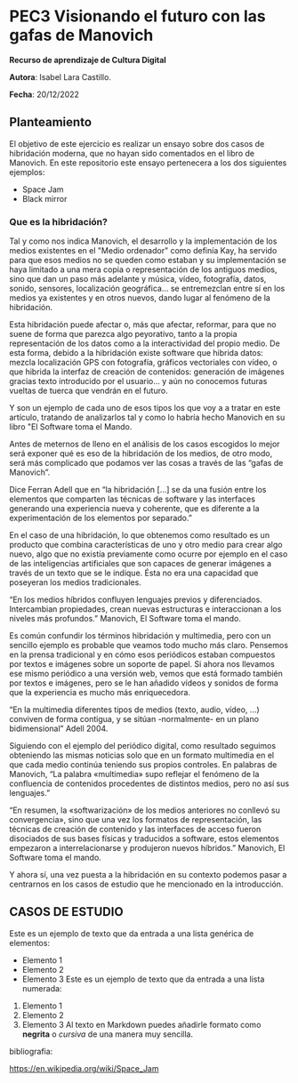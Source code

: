 # PEC3 Visionando el futuro con las gafas de Manovich

**Recurso de aprendizaje de Cultura Digital**

**Autora**: Isabel Lara Castillo.

**Fecha**: 20/12/2022

## Planteamiento
El objetivo de este ejercicio es realizar un ensayo sobre dos casos de hibridación moderna, que no hayan sido comentados en el libro de Manovich. En este repositorio este ensayo pertenecera a los dos siguientes ejemplos:
- Space Jam
- Black mirror

### Que es la hibridación?
Tal y como nos indica Manovich, el desarrollo y la implementación de los medios existentes en el "Medio ordenador" como definía Kay, ha servido para que esos medios no se queden como estaban y su implementación se haya limitado a una mera copia o representación de los antiguos medios, sino que dan un paso más adelante y música, vídeo, fotografía, datos, sonido, sensores, localización geográfica... se entremezclan entre sí en los medios ya existentes y en otros nuevos, dando lugar al fenómeno de la hibridación.

Esta hibridación puede afectar o, más que afectar, reformar, para que no suene de forma que parezca algo peyorativo, tanto a la propia representación de los datos como a la interactividad del propio medio. De esta forma, debido a la hibridación existe software que hibrida datos: mezcla localización GPS con fotografía, gráficos vectoriales con vídeo, o que hibrida la interfaz de creación de contenidos: generación de imágenes gracias texto introducido por el usuario... y aún no conocemos futuras vueltas de tuerca que vendrán en el futuro.

Y son un ejemplo de cada uno de esos tipos los que voy a a tratar en este artículo, tratando de analizarlos tal y como lo habría hecho Manovich en su libro "El Software toma el Mando.



Antes de meternos de lleno en el análisis de los casos escogidos lo mejor será exponer qué es eso de la hibridación de los medios, de otro modo, será más complicado que podamos ver las cosas a través de las “gafas de Manovich”.

Dice Ferran Adell que en “la hibridación […] se da una fusión entre los elementos que comparten las técnicas de software y las interfaces generando una experiencia nueva y coherente, que es diferente a la experimentación de los elementos por separado.”

En el caso de una hibridación, lo que obtenemos como resultado es un producto que combina características de uno y otro medio para crear algo nuevo, algo que no existía previamente como ocurre por ejemplo en el caso de las inteligencias artificiales que son capaces de generar imágenes a través de un texto que se le indique. Ésta no era una capacidad que poseyeran los medios tradicionales.

“En los medios híbridos confluyen lenguajes previos y diferenciados. Intercambian propiedades, crean nuevas estructuras e interaccionan a los niveles más profundos.” Manovich, El Software toma el mando.

Es común confundir los términos hibridación y multimedia, pero con un sencillo ejemplo es probable que veamos todo mucho más claro. Pensemos en la prensa tradicional y en cómo esos periódicos estaban compuestos por textos e imágenes sobre un soporte de papel. Si ahora nos llevamos ese mismo periódico a una versión web, vemos que está formado también por textos e imágenes, pero se le han añadido vídeos y sonidos de forma que la experiencia es mucho más enriquecedora.

“En la multimedia diferentes tipos de medios (texto, audio, vídeo, …) conviven de forma contigua, y se sitúan -normalmente- en un plano bidimensional” Adell 2004.

Siguiendo con el ejemplo del periódico digital, como resultado seguimos obteniendo las mismas noticias solo que en un formato multimedia en el que cada medio continúa teniendo sus propios controles. En palabras de Manovich, “La palabra «multimedia» supo reflejar el fenómeno de la confluencia de contenidos procedentes de distintos medios, pero no así sus lenguajes.”

“En resumen, la «softwarización» de los medios anteriores no conllevó su convergencia», sino que una vez los formatos de representación, las técnicas de creación de contenido y las interfaces de acceso fueron disociados de sus bases físicas y traducidos a software, estos elementos empezaron a interrelacionarse y produjeron nuevos híbridos.” Manovich, El Software toma el mando.

Y ahora sí, una vez puesta a la hibridación en su contexto podemos pasar a centrarnos en los casos de estudio que he mencionado en la introducción.
## CASOS DE ESTUDIO

Este es un ejemplo de texto que da entrada a una lista genérica de elementos:
- Elemento 1
- Elemento 2
- Elemento 3
Este es un ejemplo de texto que da entrada a una lista numerada:
1. Elemento 1
2. Elemento 2
3. Elemento 3
Al texto en Markdown puedes añadirle formato como **negrita** o *cursiva* de una manera muy sencilla.

bibliografia:

https://en.wikipedia.org/wiki/Space_Jam

